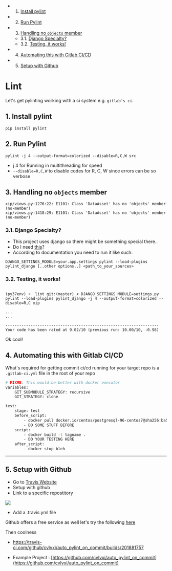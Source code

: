 <!-- vscode-markdown-toc -->
* 1. [Install pylint](#Installpylint)
* 2. [Run Pylint](#RunPylint)
* 3. [Handling no `objects` member](#Handlingnoobjectsmember)
	* 3.1. [Django Specialty?](#DjangoSpecialty)
	* 3.2. [Testing, it works!](#Testingitworks)
* 4. [Automating this with Gitlab CI/CD](#AutomatingthiswithGitlabCICD)
* 5. [Setup with Github](#SetupwithGithub)

<!-- vscode-markdown-toc-config
	numbering=true
	autoSave=true
	/vscode-markdown-toc-config -->
<!-- /vscode-markdown-toc -->

# Lint

Let's get pylinting working with a ci system e.g. `gitlab's ci`.

##  1. <a name='Installpylint'></a>Install pylint

```
pip install pylint
```

##  2. <a name='RunPylint'></a>Run Pylint

```
pylint -j 4 --output-format=colorized --disable=R,C,W src
```

- j 4 for Running in multithreading for speed
- `--disable=R,C,W` to disable codes for R, C, W since errors can be so verbose

##  3. <a name='Handlingnoobjectsmember'></a>Handling no `objects` member

```
xip/views.py:1276:22: E1101: Class 'DataAsset' has no 'objects' member (no-member)
xip/views.py:1418:29: E1101: Class 'DataAsset' has no 'objects' member (no-member)
```

###  3.1. <a name='DjangoSpecialty'></a>Django Specialty?

- This project uses django so there might be something special there..
- Do I need [this](https://pypi.org/project/pylint-django/)?
- According to documentation you  need to run it like such:

```
DJANGO_SETTINGS_MODULE=your.app.settings pylint --load-plugins pylint_django [..other options..] <path_to_your_sources>
```

###  3.2. <a name='Testingitworks'></a>Testing, it works!

```

(py37env) ➜  lint git:(master) ✗ DJANGO_SETTINGS_MODULE=settings.py pylint --load-plugins pylint_django -j 4 --output-format=colorized --disable=R,C xip

...
...

-------------------------------------------------------------------
Your code has been rated at 9.02/10 (previous run: 10.00/10, -0.98)
```

Ok cool!


##  4. <a name='AutomatingthiswithGitlabCICD'></a>Automating this with Gitlab CI/CD

What's required for getting commit ci/cd running for your target repo is a `.gitlab-ci.yml` file in the root of your repo

```bash
# FIXME: This would be better with docker executor
variables:
    GIT_SUBMODULE_STRATEGY: recursive
    GIT_STRATEGY: clone

test:
    stage: test
    before_script:
        - docker pull docker.io/centos/postgresql-96-centos7@sha256:ba5063d446028abf9813b8453c759cff94a0b1f2fb44e5a9a8012b29e14427a4
        - DO SOME STUFF BEFORE
    script:
        - docker build -t tagname .
        - DO YOUR TESTING HERE 
    after_script:
        - docker stop bleh 
```

-----------------------------------------------------------

##  5. <a name='SetupwithGithub'></a>Setup with Github

- Go to [Travis Website](https://docs.travis-ci.com/user/tutorial/)
- Setup with github
- Link to a specific repostitory

<img src="https://imgur.com/qkq1JL6.png"/>


- Add a .travis.yml file

Github offers a free service as well let's try the following [here](https://dev.to/edeediong/using-travisci-to-write-better-python-codes-27kg)

Then coolness

- https://travis-ci.com/github/cvlvxi/auto_pylint_on_commit/builds/201881757

- Example Project : [https://github.com/cvlvxi/auto_pylint_on_commit](https://github.com/cvlvxi/auto_pylint_on_commit)
